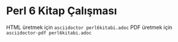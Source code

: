 # Perl 6 Kitap Çalışması

HTML üretmek için `asciidoctor perl6kitabi.adoc`
PDF üretmek için `asciidoctor-pdf perl6kitabi.adoc`